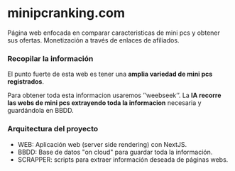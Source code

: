 # minipcranking.com

Página web enfocada en comparar caracteristicas de mini pcs y obtener sus ofertas.
Monetización a través de enlaces de afiliados.

### Recopilar la información

El punto fuerte de esta web es tener una **amplia variedad de mini pcs registrados**.

Para obtener toda esta informacion usaremos ’’weebseek’’. La **IA recorre las webs de mini pcs extrayendo toda la informacion** necesaria y guardándola en BBDD.

### Arquitectura del proyecto

- WEB: Aplicación web (server side rendering) con NextJS.
- BBDD: Base de datos "on cloud" para guardar toda la información.
- SCRAPPER: scripts para extraer información deseada de páginas webs.